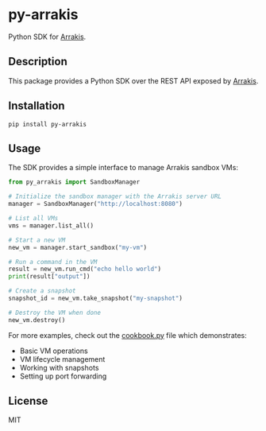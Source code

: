 # py-arrakis

Python SDK for [Arrakis](https://github.com/abshkbh/arrakis).

## Description

This package provides a Python SDK over the REST API exposed by [Arrakis](https://github.com/abshkbh/arrakis).

## Installation

```
pip install py-arrakis
```

## Usage

The SDK provides a simple interface to manage Arrakis sandbox VMs:

```python
from py_arrakis import SandboxManager

# Initialize the sandbox manager with the Arrakis server URL
manager = SandboxManager("http://localhost:8080")

# List all VMs
vms = manager.list_all()

# Start a new VM
new_vm = manager.start_sandbox("my-vm")

# Run a command in the VM
result = new_vm.run_cmd("echo hello world")
print(result["output"])

# Create a snapshot
snapshot_id = new_vm.take_snapshot("my-snapshot")

# Destroy the VM when done
new_vm.destroy()
```

For more examples, check out the [cookbook.py](examples/cookbook.py) file which demonstrates:

- Basic VM operations
- VM lifecycle management
- Working with snapshots
- Setting up port forwarding

## License

MIT

